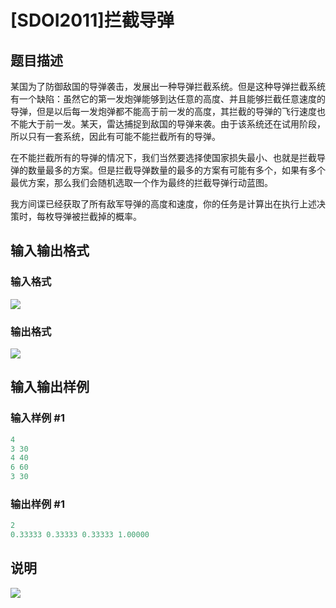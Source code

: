 # [SDOI2011]拦截导弹

## 题目描述

某国为了防御敌国的导弹袭击，发展出一种导弹拦截系统。但是这种导弹拦截系统有一个缺陷：虽然它的第一发炮弹能够到达任意的高度、并且能够拦截任意速度的导弹，但是以后每一发炮弹都不能高于前一发的高度，其拦截的导弹的飞行速度也不能大于前一发。某天，雷达捕捉到敌国的导弹来袭。由于该系统还在试用阶段，所以只有一套系统，因此有可能不能拦截所有的导弹。

在不能拦截所有的导弹的情况下，我们当然要选择使国家损失最小、也就是拦截导弹的数量最多的方案。但是拦截导弹数量的最多的方案有可能有多个，如果有多个最优方案，那么我们会随机选取一个作为最终的拦截导弹行动蓝图。

我方间谍已经获取了所有敌军导弹的高度和速度，你的任务是计算出在执行上述决策时，每枚导弹被拦截掉的概率。

## 输入输出格式

### 输入格式

![](https://cdn.luogu.com.cn/upload/pic/1604.png)

### 输出格式

![](https://cdn.luogu.com.cn/upload/pic/1605.png)

## 输入输出样例

### 输入样例 #1

```cpp
4
3 30
4 40
6 60
3 30

```
### 输出样例 #1

```cpp
2
0.33333 0.33333 0.33333 1.00000

```
## 说明

![](https://cdn.luogu.com.cn/upload/pic/1606.png)

